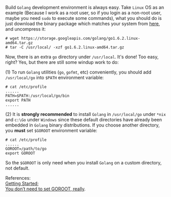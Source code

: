 Build `Golang` development environment is always easy. Take `Linux` OS as an example (Because I work as a root user, so if you login as a non-root user, maybe you need `sudo` to execute some commands), what you should do is just download the binary package which matches your system from [here](https://golang.org/dl/), and uncompress it:
  
	# wget https://storage.googleapis.com/golang/go1.6.2.linux-amd64.tar.gz
	# tar -C /usr/local/ -xzf go1.6.2.linux-amd64.tar.gz
Now, there is an extra `go` directory under `/usr/local`. It's done! Too easy, right? Yes, but there are still some windup work to do:  

(1) To run `Golang` utilities (`go`, `gofmt`, etc) conveniently, you should add `/usr/local/go` into `$PATH` environment variable:  

	# cat /etc/profile  
	......
	PATH=$PATH:/usr/local/go/bin
	export PATH 
	......

(2) It is **strongly recommended** to install `Golang` in `/usr/local/go` under `*nix` and `c:\Go` under `Windows` since these default directories have already been embedded in `Golang` binary distributions. If you choose another directory, you **must** set `$GOROOT` environment variable:  

	# cat /etc/profile  
	......
	GOROOT=/path/to/go
	export GOROOT

So the `$GOROOT` is only need when you install `Golang` on a custom directory, not default.  

References:  
[Getting Started](https://golang.org/doc/install);  
[You don’t need to set GOROOT, really](http://dave.cheney.net/2013/06/14/you-dont-need-to-set-goroot-really).

  



   